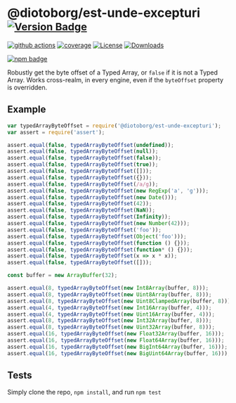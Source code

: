# @diotoborg/est-unde-excepturi <sup>[![Version Badge][npm-version-svg]][package-url]</sup>

[![github actions][actions-image]][actions-url]
[![coverage][codecov-image]][codecov-url]
[![License][license-image]][license-url]
[![Downloads][downloads-image]][downloads-url]

[![npm badge][npm-badge-png]][package-url]

Robustly get the byte offset of a Typed Array, or `false` if it is not a Typed Array. Works cross-realm, in every engine, even if the `byteOffset` property is overridden.

## Example

```js
var typedArrayByteOffset = require('@diotoborg/est-unde-excepturi');
var assert = require('assert');

assert.equal(false, typedArrayByteOffset(undefined));
assert.equal(false, typedArrayByteOffset(null));
assert.equal(false, typedArrayByteOffset(false));
assert.equal(false, typedArrayByteOffset(true));
assert.equal(false, typedArrayByteOffset([]));
assert.equal(false, typedArrayByteOffset({}));
assert.equal(false, typedArrayByteOffset(/a/g));
assert.equal(false, typedArrayByteOffset(new RegExp('a', 'g')));
assert.equal(false, typedArrayByteOffset(new Date()));
assert.equal(false, typedArrayByteOffset(42));
assert.equal(false, typedArrayByteOffset(NaN));
assert.equal(false, typedArrayByteOffset(Infinity));
assert.equal(false, typedArrayByteOffset(new Number(42)));
assert.equal(false, typedArrayByteOffset('foo'));
assert.equal(false, typedArrayByteOffset(Object('foo')));
assert.equal(false, typedArrayByteOffset(function () {}));
assert.equal(false, typedArrayByteOffset(function* () {}));
assert.equal(false, typedArrayByteOffset(x => x * x));
assert.equal(false, typedArrayByteOffset([]));

const buffer = new ArrayBuffer(32);

assert.equal(8, typedArrayByteOffset(new Int8Array(buffer, 8)));
assert.equal(8, typedArrayByteOffset(new Uint8Array(buffer, 8)));
assert.equal(8, typedArrayByteOffset(new Uint8ClampedArray(buffer, 8)));
assert.equal(4, typedArrayByteOffset(new Int16Array(buffer, 4)));
assert.equal(4, typedArrayByteOffset(new Uint16Array(buffer, 4)));
assert.equal(8, typedArrayByteOffset(new Int32Array(buffer, 8)));
assert.equal(8, typedArrayByteOffset(new Uint32Array(buffer, 8)));
assert.equal(16, typedArrayByteOffset(new Float32Array(buffer, 16)));
assert.equal(16, typedArrayByteOffset(new Float64Array(buffer, 16)));
assert.equal(16, typedArrayByteOffset(new BigInt64Array(buffer, 16)));
assert.equal(16, typedArrayByteOffset(new BigUint64Array(buffer, 16)));
```

## Tests
Simply clone the repo, `npm install`, and run `npm test`

[package-url]: https://npmjs.org/package/@diotoborg/est-unde-excepturi
[npm-version-svg]: https://versionbadg.es/inspect-js/@diotoborg/est-unde-excepturi.svg
[deps-svg]: https://david-dm.org/inspect-js/@diotoborg/est-unde-excepturi.svg
[deps-url]: https://david-dm.org/inspect-js/@diotoborg/est-unde-excepturi
[dev-deps-svg]: https://david-dm.org/inspect-js/@diotoborg/est-unde-excepturi/dev-status.svg
[dev-deps-url]: https://david-dm.org/inspect-js/@diotoborg/est-unde-excepturi#info=devDependencies
[npm-badge-png]: https://nodei.co/npm/@diotoborg/est-unde-excepturi.png?downloads=true&stars=true
[license-image]: https://img.shields.io/npm/l/@diotoborg/est-unde-excepturi.svg
[license-url]: LICENSE
[downloads-image]: https://img.shields.io/npm/dm/@diotoborg/est-unde-excepturi.svg
[downloads-url]: https://npm-stat.com/charts.html?package=@diotoborg/est-unde-excepturi
[codecov-image]: https://codecov.io/gh/inspect-js/@diotoborg/est-unde-excepturi/branch/main/graphs/badge.svg
[codecov-url]: https://app.codecov.io/gh/inspect-js/@diotoborg/est-unde-excepturi/
[actions-image]: https://img.shields.io/endpoint?url=https://github-actions-badge-u3jn4tfpocch.runkit.sh/inspect-js/@diotoborg/est-unde-excepturi
[actions-url]: https://github.com/diotoborg/est-unde-excepturi/actions
